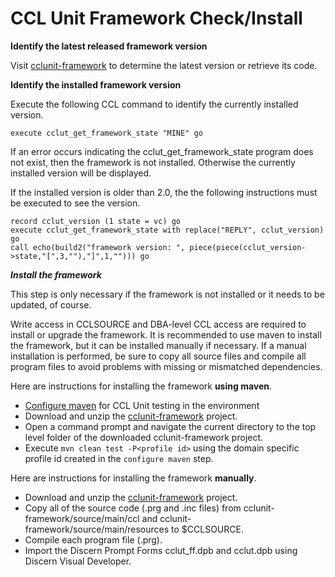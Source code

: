 # CCL Unit Framework Check/Install

**Identify the latest released framework version**

Visit [cclunit-framework][cclunit-framework] to determine the latest version or retrieve its code.

**Identify the installed framework version**

Execute the following CCL command to identify the currently installed version. 

```
execute cclut_get_framework_state "MINE" go
```
If an error occurs indicating the cclut_get_framework_state program does not exist, then the framework is not installed. 
Otherwise the currently installed version will be displayed. 

If the installed version is older than 2.0, the the following instructions 
must be executed to see the version.
```
record cclut_version (1 state = vc) go
execute cclut_get_framework_state with replace("REPLY", cclut_version) go
call echo(build2("framework version: ", piece(piece(cclut_version->state,"[",3,""),"]",1,""))) go
```

***Install the framework***

This step is only necessary if the framework is not installed or it needs to be updated, of course.

Write access in CCLSOURCE and DBA-level CCL access are required to install or upgrade the framework. It is recommended to use maven to install the framework, 
but it can be installed manually if necessary. If a manual installation is performed, be sure to copy all source files and compile all program files to
avoid problems with missing or mismatched dependencies. 

Here are instructions for installing the framework **using maven**.
- [Configure maven][configure-maven] for CCL Unit testing in the environment
- Download and unzip the [cclunit-framework][cclunit-framework] project.
- Open a command prompt and navigate the current directory to the top level folder of the downloaded cclunit-framework project.
- Execute `mvn clean test -P<profile id>` using the domain specific profile id created in the `configure maven` step.


Here are instructions for installing the framework **manually**.
- Download and unzip the [cclunit-framework][cclunit-framework] project.
- Copy all of the source code (.prg and .inc files) from cclunit-framework/source/main/ccl and cclunit-framework/source/main/resources to $CCLSOURCE.
- Compile each program file (.prg).
- Import the Discern Prompt Forms cclut_ff.dpb and cclut.dpb using Discern Visual Developer.

[cclunit-framework]: https://github.com/cerner/cclunit-framework
[configure-maven]: https://github.com/cerner/ccl-testing/blob/master/doc/CONFIGUREMAVEN.md